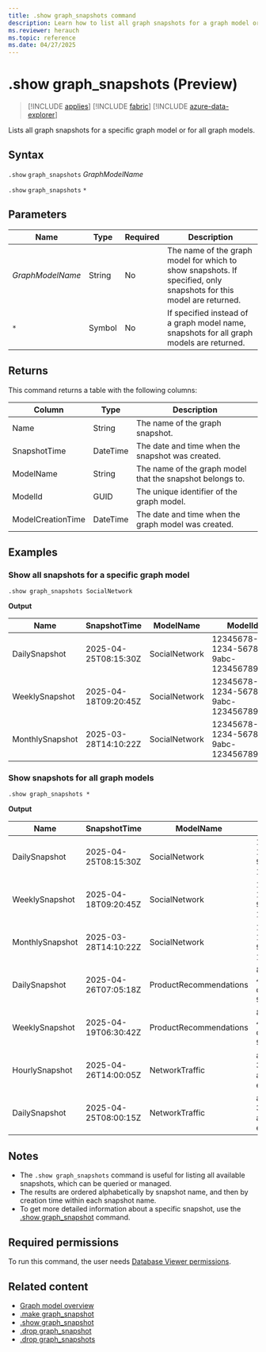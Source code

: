 ```yaml
---
title: .show graph_snapshots command
description: Learn how to list all graph snapshots for a graph model or all graph models
ms.reviewer: herauch
ms.topic: reference
ms.date: 04/27/2025
---
```


# .show graph_snapshots (Preview)

> [!INCLUDE [applies](../../includes/applies-to-version/applies.md)] [!INCLUDE [fabric](../../includes/applies-to-version/fabric.md)] [!INCLUDE [azure-data-explorer](../../includes/applies-to-version/azure-data-explorer.md)]

Lists all graph snapshots for a specific graph model or for all graph models.

## Syntax

`.show` `graph_snapshots` *GraphModelName*

`.show` `graph_snapshots` `*`

## Parameters

|Name|Type|Required|Description|
|--|--|--|--|
|*GraphModelName*|String|No|The name of the graph model for which to show snapshots. If specified, only snapshots for this model are returned.|
|`*`|Symbol|No|If specified instead of a graph model name, snapshots for all graph models are returned.|

## Returns

This command returns a table with the following columns:

|Column|Type|Description|
|--|--|--|
|Name|String|The name of the graph snapshot.|
|SnapshotTime|DateTime|The date and time when the snapshot was created.|
|ModelName|String|The name of the graph model that the snapshot belongs to.|
|ModelId|GUID|The unique identifier of the graph model.|
|ModelCreationTime|DateTime|The date and time when the graph model was created.|

## Examples

### Show all snapshots for a specific graph model

```kusto
.show graph_snapshots SocialNetwork
```

**Output**

|Name|SnapshotTime|ModelName|ModelId|ModelCreationTime|
|---|---|---|---|---|
|DailySnapshot|2025-04-25T08:15:30Z|SocialNetwork|12345678-1234-5678-9abc-123456789012|2025-03-01T10:00:00Z|
|WeeklySnapshot|2025-04-18T09:20:45Z|SocialNetwork|12345678-1234-5678-9abc-123456789012|2025-03-01T10:00:00Z|
|MonthlySnapshot|2025-03-28T14:10:22Z|SocialNetwork|12345678-1234-5678-9abc-123456789012|2025-03-01T10:00:00Z|

### Show snapshots for all graph models

```kusto
.show graph_snapshots *
```

**Output**

|Name|SnapshotTime|ModelName|ModelId|ModelCreationTime|
|---|---|---|---|---|
|DailySnapshot|2025-04-25T08:15:30Z|SocialNetwork|12345678-1234-5678-9abc-123456789012|2025-03-01T10:00:00Z|
|WeeklySnapshot|2025-04-18T09:20:45Z|SocialNetwork|12345678-1234-5678-9abc-123456789012|2025-03-01T10:00:00Z|
|MonthlySnapshot|2025-03-28T14:10:22Z|SocialNetwork|12345678-1234-5678-9abc-123456789012|2025-03-01T10:00:00Z|
|DailySnapshot|2025-04-26T07:05:18Z|ProductRecommendations|87654321-4321-8765-dcba-987654321098|2025-02-15T14:30:00Z|
|WeeklySnapshot|2025-04-19T06:30:42Z|ProductRecommendations|87654321-4321-8765-dcba-987654321098|2025-02-15T14:30:00Z|
|HourlySnapshot|2025-04-26T14:00:05Z|NetworkTraffic|abcdef12-3456-7890-abcd-ef1234567890|2025-01-20T09:15:00Z|
|DailySnapshot|2025-04-25T08:00:15Z|NetworkTraffic|abcdef12-3456-7890-abcd-ef1234567890|2025-01-20T09:15:00Z|

## Notes

- The `.show graph_snapshots` command is useful for listing all available snapshots, which can be queried or managed.
- The results are ordered alphabetically by snapshot name, and then by creation time within each snapshot name.
- To get more detailed information about a specific snapshot, use the [.show graph_snapshot](graph-snapshot-show.md) command.

## Required permissions

To run this command, the user needs [Database Viewer permissions](../../management/access-control/role-based-access-control.md).

## Related content

* [Graph model overview](graph-model-overview.md)
* [.make graph_snapshot](graph-snapshot-make.md)
* [.show graph_snapshot](graph-snapshot-show.md)
* [.drop graph_snapshot](graph-snapshot-drop.md)
* [.drop graph_snapshots](graph-snapshots-drop.md)